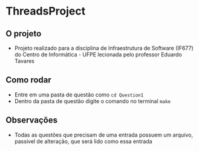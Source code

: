 # ThreadsProject

## O projeto

- Projeto realizado para a disciplina de Infraestrutura de Software (IF677) do Centro de Informática - UFPE lecionada pelo professor Eduardo Tavares

## Como rodar

- Entre em uma pasta de questão como `cd Question1`
- Dentro da pasta de questão digite o comando no terminal `make`

## Observações

- Todas as questões que precisam de uma entrada possuem um arquivo, passível de alteração, que será lido como essa entrada
